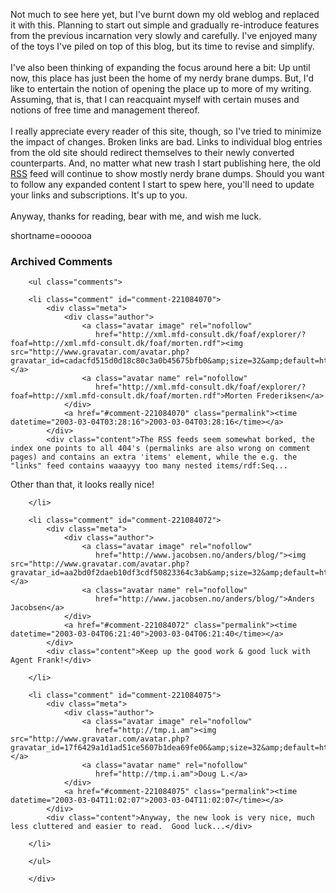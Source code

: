Not much to see here yet, but I've burnt down my old weblog and
replaced it with this.  Planning to start out simple and gradually
re-introduce features from the previous incarnation very slowly and
carefully.  I've enjoyed many of the toys I've piled on top of this
blog, but its time to revise and simplify.
<br /><br />
I've also been thinking of expanding the focus around here a bit: Up
until now, this place has just been the home of my nerdy brane dumps.
But, I'd like to entertain the notion of opening the place up to more
of my writing.  Assuming, that is, that I can reacquaint myself with
certain muses and notions of free time and management thereof.
<br /><br />
I really appreciate every reader of this site, though, so I've tried
to minimize the impact of changes.  Broken links are bad.  Links to
individual blog entries from the old site should redirect themselves
to their newly converted counterparts.  And, no matter what new trash
I start publishing here, the old <a href="http://www.decafbad.com/twiki/bin/view/Main/RSS">RSS</a> feed will continue to show mostly
nerdy brane dumps.  Should you want to follow any expanded content I
start to spew here, you'll need to update your links and
subscriptions.  It's up to you.
<br /><br />
Anyway, thanks for reading, bear with me, and wish me luck.
<!--more-->
shortname=oooooa

<div id="comments" class="comments archived-comments">
            <h3>Archived Comments</h3>
            
        <ul class="comments">
            
        <li class="comment" id="comment-221084070">
            <div class="meta">
                <div class="author">
                    <a class="avatar image" rel="nofollow" 
                       href="http://xml.mfd-consult.dk/foaf/explorer/?foaf=http://xml.mfd-consult.dk/foaf/morten.rdf"><img src="http://www.gravatar.com/avatar.php?gravatar_id=cadacfd515d0d18c80c3a0b45675bfb0&amp;size=32&amp;default=http://mediacdn.disqus.com/1320279820/images/noavatar32.png"/></a>
                    <a class="avatar name" rel="nofollow" 
                       href="http://xml.mfd-consult.dk/foaf/explorer/?foaf=http://xml.mfd-consult.dk/foaf/morten.rdf">Morten Frederiksen</a>
                </div>
                <a href="#comment-221084070" class="permalink"><time datetime="2003-03-04T03:28:16">2003-03-04T03:28:16</time></a>
            </div>
            <div class="content">The RSS feeds seem somewhat borked, the index one points to all 404's (permalinks are also wrong on comment pages) and contains an extra 'items' element, while the e.g. the "links" feed contains waaayyy too many nested items/rdf:Seq...

Other than that, it looks really nice!</div>
            
        </li>
    
        <li class="comment" id="comment-221084072">
            <div class="meta">
                <div class="author">
                    <a class="avatar image" rel="nofollow" 
                       href="http://www.jacobsen.no/anders/blog/"><img src="http://www.gravatar.com/avatar.php?gravatar_id=aa2bd0f2daeb10df3cdf50823364c3ab&amp;size=32&amp;default=http://mediacdn.disqus.com/1320279820/images/noavatar32.png"/></a>
                    <a class="avatar name" rel="nofollow" 
                       href="http://www.jacobsen.no/anders/blog/">Anders Jacobsen</a>
                </div>
                <a href="#comment-221084072" class="permalink"><time datetime="2003-03-04T06:21:40">2003-03-04T06:21:40</time></a>
            </div>
            <div class="content">Keep up the good work & good luck with Agent Frank!</div>
            
        </li>
    
        <li class="comment" id="comment-221084075">
            <div class="meta">
                <div class="author">
                    <a class="avatar image" rel="nofollow" 
                       href="http://tmp.i.am"><img src="http://www.gravatar.com/avatar.php?gravatar_id=17f6429a1d1ad51ce5607b1dea69fe06&amp;size=32&amp;default=http://mediacdn.disqus.com/1320279820/images/noavatar32.png"/></a>
                    <a class="avatar name" rel="nofollow" 
                       href="http://tmp.i.am">Doug L.</a>
                </div>
                <a href="#comment-221084075" class="permalink"><time datetime="2003-03-04T11:02:07">2003-03-04T11:02:07</time></a>
            </div>
            <div class="content">Anyway, the new look is very nice, much less cluttered and easier to read.  Good luck...</div>
            
        </li>
    
        </ul>
    
        </div>
    